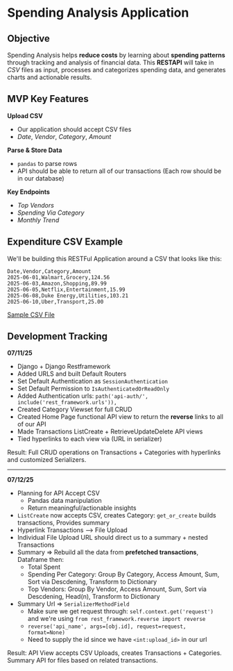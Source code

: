 # Spending Analysis Application 

## Objective 

Spending Analysis helps **reduce costs** by learning about **spending patterns** through tracking and analysis of financial data. This **RESTAPI** will take in *CSV* files as input, processes and categorizes spending data, and generates charts and actionable results.

## MVP Key Features 

**Upload CSV**
- Our application should accept CSV files 
- *Date*, *Vendor*, *Category*, *Amount*

**Parse & Store Data**
- `pandas` to parse rows 
- API should be able to return all of our transactions (Each row should be in our database)

**Key Endpoints**
- *Top Vendors* 
- *Spending Via Category*
- *Monthly Trend*

## Expenditure CSV Example 

We'll be building this RESTFul Application around a CSV that looks like this:

```csv
Date,Vendor,Category,Amount
2025-06-01,Walmart,Grocery,124.56
2025-06-03,Amazon,Shopping,89.99
2025-06-05,Netflix,Entertainment,15.99
2025-06-08,Duke Energy,Utilities,103.21
2025-06-10,Uber,Transport,25.00
```

[Sample CSV File](sample_transactions.csv) 

## Development Tracking 

**07/11/25**
- Django + Django Restframework 
- Added URLS and built Default Routers 
- Set Default Authentication as `SessionAuthentication` 
- Set Default Permission to `IsAuthenticatedOrReadOnly`
- Added Authentication urls: `path('api-auth/', include('rest_framework.urls')),`
- Created Category Viewset for full CRUD 
- Created Home Page functional API view to return the **reverse** links to all of our API 
- Made Transactions ListCreate + RetrieveUpdateDelete API views 
- Tied hyperlinks to each view via (URL in serializer)

Result: Full CRUD operations on Transactions + Categories with hyperlinks and customized Serializers.

---

**07/12/25**
- Planning for API Accept CSV 
  - Pandas data manipulation 
  - Return meaningful/actionable insights 
- `ListCreate` now accepts CSV, creates Category: `get_or_create` builds transactions, Provides summary 
- Hyperlink Transactions --> File Upload 
- Individual File Upload URL should direct us to a summary + nested Transactions 
- Summary => Rebuild all the data from **prefetched transactions**, Dataframe then:
  - Total Spent
  - Spending Per Category: Group By Category, Access Amount, Sum, Sort via Descdening, Transform to Dictionary 
  - Top Vendors: Group By Vendor, Access Amount, Sum, Sort via Descdening, Head(n), Transform to Dictionary
- Summary Url => `SerializerMethodField` 
  - Make sure we get request through: `self.context.get('request')` and we're using `from rest_framework.reverse import reverse`
  - `reverse('api_name', args=[obj.id], request=request, format=None)`
  - Need to supply the id since we have `<int:upload_id>` in our url 
  
Result: API View accepts CSV Uploads, creates Transactions + Categories. Summary API for files based on related transactions.